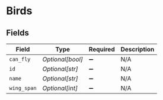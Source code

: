 # Birds


## Fields

| Field              | Type               | Required           | Description        |
| ------------------ | ------------------ | ------------------ | ------------------ |
| `can_fly`          | *Optional[bool]*   | :heavy_minus_sign: | N/A                |
| `id`               | *Optional[str]*    | :heavy_minus_sign: | N/A                |
| `name`             | *Optional[str]*    | :heavy_minus_sign: | N/A                |
| `wing_span`        | *Optional[int]*    | :heavy_minus_sign: | N/A                |